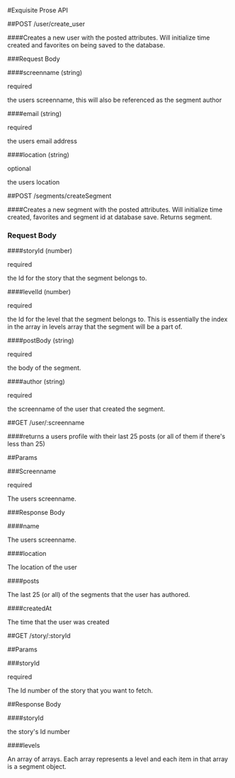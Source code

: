#Exquisite Prose API

##POST /user/create_user

####Creates a new user with the posted attributes. Will initialize time created and
favorites on being saved to the database. 

###Request Body

####screenname (string)

required

the users screenname, this will also be referenced as the segment author

####email (string)

required

the users email address

####location (string)

optional

the users location

##POST /segments/createSegment

####Creates a new segment with the posted attributes. Will initialize time created, favorites
 and segment id at database save. Returns segment.

### Request Body

####storyId (number)

required

the Id for the story that the segment belongs to.

####levelId (number)

required

the Id for the level that the segment belongs to. This is essentially the index in the
 array in levels array that the segment will be a part of.

####postBody (string)

required

the body of the segment.

####author (string)

required

the screenname of the user that created the segment.

##GET /user/:screenname

####returns a users profile with their last 25 posts (or all of them if there's less than 25)

##Params

###Screenname

required

The users screenname.

###Response Body

####name

The users screenname.

####location

The location of the user

####posts

The last 25 (or all) of the segments that the user has authored.

####createdAt

The time that the user was created

##GET /story/:storyId

##Params

###storyId

required

The Id number of the story that you want to fetch.

##Response Body

####storyId

the story's Id number

####levels

An array of arrays. Each array represents a level and each item in that array is a segment object.








